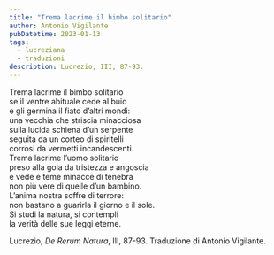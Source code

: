 ```yaml
---
title: "Trema lacrime il bimbo solitario"
author: Antonio Vigilante
pubDatetime: 2023-01-13
tags: 
  - lucreziana
  - traduzioni
description: Lucrezio, III, 87-93.
---
```


Trema lacrime il bimbo solitario  
se il ventre abituale cede al buio  
e gli germina il fiato d’altri mondi:  
una vecchia che striscia minacciosa  
sulla lucida schiena d’un serpente  
seguita da un corteo di spiritelli  
corrosi da vermetti incandescenti.  
Trema lacrime l’uomo solitario  
preso alla gola da tristezza e angoscia  
e vede e teme minacce di tenebra  
non più vere di quelle d’un bambino.  
L’anima nostra soffre di terrore:  
non bastano a guarirla il giorno e il sole.  
Si studi la natura, si contempli  
la verità delle sue leggi eterne.

Lucrezio, _De Rerum Natura_, III, 87-93. Traduzione di Antonio Vigilante.
